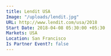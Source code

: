 ```yaml
---
title: Lendit USA
Image: "/uploads/lendit.jpg"
URL: http://www.lendit.com/usa/2018
Start Date: 2018-04-08 05:30:00 +05:30
Markets: USA
Location: San Francisco
Is Partner Event?: false
---
```


